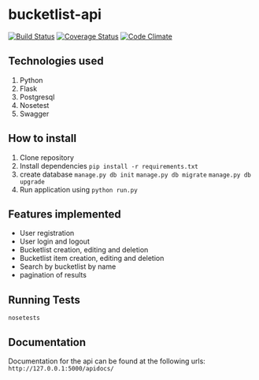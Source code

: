 # bucketlist-api

[![Build Status](https://travis-ci.org/inno-asiimwe/bucketlist-api.svg?branch=development)](https://travis-ci.org/inno-asiimwe/bucketlist-api)
[![Coverage Status](https://coveralls.io/repos/github/inno-asiimwe/bucketlist-api/badge.svg?branch=development)](https://coveralls.io/github/inno-asiimwe/bucketlist-api?branch=development)
[![Code Climate](https://codeclimate.com/github/inno-asiimwe/bucketlist-api/badges/gpa.svg)](https://codeclimate.com/github/inno-asiimwe/bucketlist-api)

## Technologies used 
1. Python
2. Flask
3. Postgresql
4. Nosetest
5. Swagger

## How to install
1. Clone repository
2. Install dependencies
   ``` pip install -r requirements.txt ```
3. create database
    ``` manage.py db init ```
    ``` manage.py db migrate ```
    ``` manage.py db upgrade ```
3. Run application using 
   ``` python run.py ```

## Features implemented
* User registration
* User login and logout
* Bucketlist creation, editing and deletion
* Bucketlist item creation, editing and deletion
* Search by bucketlist by name
* pagination of results

## Running Tests
   ``` nosetests ```

## Documentation 

Documentation for the api can be found at the following urls:
``` http://127.0.0.1:5000/apidocs/ ```


